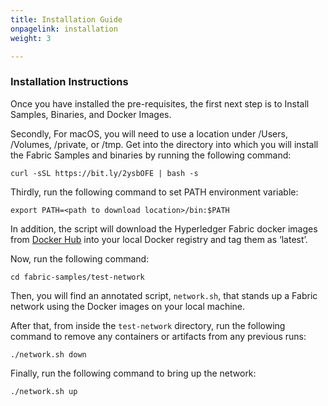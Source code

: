 ```yaml
---
title: Installation Guide
onpagelink: installation
weight: 3

---
```



### **Installation Instructions**

Once you have installed the pre-requisites, the first next step is to Install Samples, Binaries, and Docker Images.

Secondly, For macOS, you will need to use a location under /Users, /Volumes, /private, or /tmp. Get into the directory into which you will install the Fabric Samples and binaries by running the following command:

    curl -sSL https://bit.ly/2ysbOFE | bash -s

Thirdly, run the following command to set PATH environment variable:

    export PATH=<path to download location>/bin:$PATH

In addition, the script will download the Hyperledger Fabric docker images from [Docker Hub](https://hub.docker.com/u/hyperledger/) into your local Docker registry and tag them as ‘latest’.

Now, run the following command:

    cd fabric-samples/test-network

Then, you will find an annotated script, `network.sh`, that stands up a Fabric network using the Docker images on your local machine.

After that, from inside the `test-network` directory, run the following command to remove any containers or artifacts from any previous runs:

    ./network.sh down

Finally, run the following command to bring up the network:

    ./network.sh up

